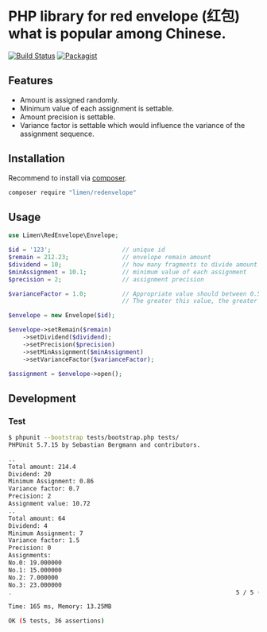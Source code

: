 # PHP library for red envelope (红包) what is popular among Chinese.

[![Build Status](https://travis-ci.org/limen/redenvelope.svg?branch=master)](https://travis-ci.org/limen/redenvelope)
[![Packagist](https://img.shields.io/packagist/l/limen/redenvelope.svg?maxAge=2592000)](https://packagist.org/packages/limen/redenvelope)

## Features

+ Amount is assigned randomly.
+ Minimum value of each assignment is settable.
+ Amount precision is settable.
+ Variance factor is settable which would influence the variance of the assignment sequence.

## Installation

Recommend to install via [composer](https://getcomposer.org/ "").

```bash
composer require "limen/redenvelope"
```

## Usage

```php
use Limen\RedEnvelope\Envelope;

$id = '123';                    // unique id
$remain = 212.23;               // envelope remain amount
$dividend = 10;                 // how many fragments to divide amount into
$minAssignment = 10.1;          // minimum value of each assignment
$precision = 2;                 // assignment precision

$varianceFactor = 1.0;          // Appropriate value should between 0.5 and 1.5, 1.0 may be the best.
                                // The greater this value, the greater the variance of the divided sequence is.

$envelope = new Envelope($id);

$envelope->setRemain($remain)
    ->setDividend($dividend);
    ->setPrecision($precision)
    ->setMinAssignment($minAssignment)
    ->setVarianceFactor($varianceFactor);

$assignment = $envelope->open();
```

## Development

### Test

```bash
$ phpunit --bootstrap tests/bootstrap.php tests/
PHPUnit 5.7.15 by Sebastian Bergmann and contributors.

..
Total amount: 214.4
Dividend: 20
Minimum Assignment: 0.86
Variance factor: 0.7
Precision: 2
Assignment value: 10.72
..
Total amount: 64
Dividend: 4
Minimum Assignment: 7
Variance factor: 1.5
Precision: 0
Assignments: 
No.0: 19.000000
No.1: 15.000000
No.2: 7.000000
No.3: 23.000000
.                                                               5 / 5 (100%)

Time: 165 ms, Memory: 13.25MB

OK (5 tests, 36 assertions)
```
